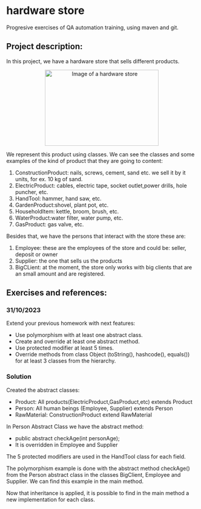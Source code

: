 # hardware store
Progresive exercises of QA automation training, using maven and git.

## Project description:
In this project, we have a hardware store that sells different products.

<p align="center">
<img src="https://t4.ftcdn.net/jpg/03/39/67/57/360_F_339675724_zKIsiEcSss6x2KOXUfHMfBrK9b0qbYCQ.jpg" alt="Image of a hardware store" width="300" height="200">
</p>

We represent this product using classes.
We can see the classes and some examples of the kind of product that they are going to content:
1. ConstructionProduct: nails, screws, cement, sand etc. we sell it by it units, for ex.
   10 kg of sand.
2. ElectricProduct: cables, electric tape, socket outlet,power drills, hole puncher, etc.
3. HandTool: hammer, hand saw, etc.
4. GardenProduct:shovel, plant pot, etc.
5. HouseholdItem: kettle, broom, brush, etc.
6. WaterProduct:water filter, water pump, etc.
7. GasProduct: gas valve, etc.

Besides that, we have the persons that interact with the store these are:
1. Employee: these are the employees of the store and could be: seller, deposit or owner
2. Supplier: the one that sells us the products
3. BigCLient: at the moment, the store only works with big clients that are an small amount and are registered.

## Exercises and references:

### 31/10/2023

Extend your previous homework with next features:
* Use polymorphism with at least one abstract class.
* Create and override at least one abstract method.
* Use protected modifier at least 5 times.
* Override methods from class Object (toString(), hashcode(), equals()) for at least 3 classes from the hierarchy.

### Solution
Created the abstract classes:
* Product: All products(ElectricProduct,GasProduct,etc) extends Product
* Person: All human beings (Employee, Supplier) extends Person
* RawMaterial: ConstructionProduct extend RawMaterial

In Person Abstract Class we have the abstract method:
* public abstract checkAge(int personAge);
* It is overridden in Employee and Supplier

The 5 protected modifiers are used in the HandTool class for each field.

The polymorphism example is done with the abstract method
checkAge() from the Person abstract class in the classes BigClient, Employee and Supplier.
We can find this example in the main method.

Now that inheritance is applied, it is possible to find in the main method a new implementation for each class.
